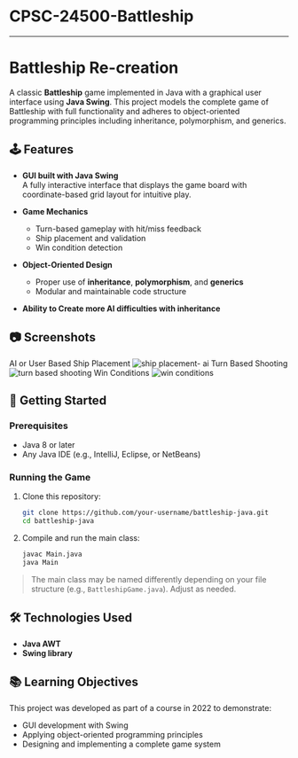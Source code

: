 # CPSC-24500-Battleship
---

# Battleship Re-creation

A classic **Battleship** game implemented in Java with a graphical user interface using **Java Swing**. This project models the complete game of Battleship with full functionality and adheres to object-oriented programming principles including inheritance, polymorphism, and generics.

## 🕹 Features

- **GUI built with Java Swing**  
  A fully interactive interface that displays the game board with coordinate-based grid layout for intuitive play.

- **Game Mechanics**  
  - Turn-based gameplay with hit/miss feedback  
  - Ship placement and validation  
  - Win condition detection  

- **Object-Oriented Design**  
  - Proper use of **inheritance**, **polymorphism**, and **generics**  
  - Modular and maintainable code structure

- **Ability to Create more AI difficulties with inheritance**

## 📷 Screenshots

AI or User Based Ship Placement
![ship placement- ai](https://github.com/user-attachments/assets/f5cebb80-dcda-4eb5-ab55-a7fb9d8f4b3f)
Turn Based Shooting
![turn based shooting](https://github.com/user-attachments/assets/5b5264cb-9f25-4155-a46c-d0cf34547fb3)
Win Conditions
![win conditions](https://github.com/user-attachments/assets/5fd0ca1e-e50b-4053-a526-c95b28de04a5)

## 🚀 Getting Started

### Prerequisites

- Java 8 or later
- Any Java IDE (e.g., IntelliJ, Eclipse, or NetBeans)

### Running the Game

1. Clone this repository:
   ```bash
   git clone https://github.com/your-username/battleship-java.git
   cd battleship-java
   ```

2. Compile and run the main class:
   ```bash
   javac Main.java
   java Main
   ```

> The main class may be named differently depending on your file structure (e.g., `BattleshipGame.java`). Adjust as needed.

## 🛠 Technologies Used

- **Java AWT**
- **Swing library**

## 📚 Learning Objectives

This project was developed as part of a course in 2022 to demonstrate:

- GUI development with Swing
- Applying object-oriented programming principles
- Designing and implementing a complete game system
